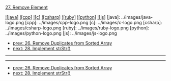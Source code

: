 [27. Remove Element](https://leetcode.com/problems/remove-element/)

[![java]](../java/027-remove-element.md)
[![cpp]](../cpp/027-remove-element.md)
[![c]](../c/027-remove-element.md)
[![csharp]](../csharp/027-remove-element.md)
[![ruby]](../ruby/027-remove-element.md)
[![python]](../python/027-remove-element.md)
[![js]](../js/027-remove-element.md)
[java]: ../images/java-logo.png
[cpp]: ../images/cpp-logo.png
[c]: ../images/c-logo.png
[csharp]: ../images/csharp-logo.png
[ruby]: ../images/ruby-logo.png
[python]: ../images/python-logo.png
[js]: ../images/js-logo.png

- [prev: 26. Remove Duplicates from Sorted Array](026-remove-duplicates-from-sorted-array.md)
- [next: 28. Implement strStr()](028-implement-strstr.md)

---


---

- [prev: 26. Remove Duplicates from Sorted Array](026-remove-duplicates-from-sorted-array.md)
- [next: 28. Implement strStr()](028-implement-strstr.md)
